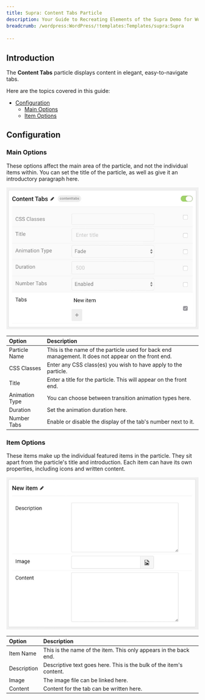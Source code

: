 ```yaml
---
title: Supra: Content Tabs Particle
description: Your Guide to Recreating Elements of the Supra Demo for WordPress
breadcrumb: /wordpress:WordPress/!templates:Templates/supra:Supra

---
```


## Introduction

The **Content Tabs** particle displays content in elegant, easy-to-navigate tabs.

Here are the topics covered in this guide:

* [Configuration](#configuration)
    - [Main Options](#main-options)
    - [Item Options](#item-options)

## Configuration

### Main Options 

These options affect the main area of the particle, and not the individual items within. You can set the title of the particle, as well as give it an introductory paragraph here.

![](assets/particle_tabs2.jpeg)

| Option         | Description                                                                                         |
| :-----         | :-----                                                                                              |
| Particle Name  | This is the name of the particle used for back end management. It does not appear on the front end. |
| CSS Classes    | Enter any CSS class(es) you wish to have apply to the particle.                                     |
| Title          | Enter a title for the particle. This will appear on the front end.                                  |
| Animation Type | You can choose between transition animation types here.                                             |
| Duration       | Set the animation duration here.                                                                    |
| Number Tabs    | Enable or disable the display of the tab's number next to it.                                       |

### Item Options

These items make up the individual featured items in the particle. They sit apart from the particle's title and introduction. Each item can have its own properties, including icons and written content.

![](assets/particle_tabs3.jpeg)

| Option      | Description                                                         |
| :-----      | :-----                                                              |
| Item Name   | This is the name of the item. This only appears in the back end.    |
| Description | Descriptive text goes here. This is the bulk of the item's content. |
| Image       | The image file can be linked here.                                  |
| Content     | Content for the tab can be written here.                            |

